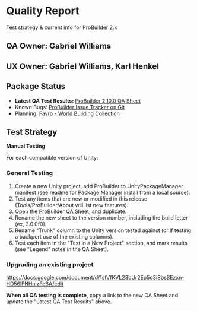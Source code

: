 # Quality Report

Test strategy & current info for ProBuilder 2.x

## QA Owner: Gabriel Williams
## UX Owner: Gabriel Williams, Karl Henkel

## Package Status

* **Latest QA Test Results:** [ProBuilder 2.10.0 QA Sheet](https://docs.google.com/spreadsheets/d/1B4cszFPbVvRvUDm2hqoyWaf98MHkB_TLQhCYtM2E9Bs/edit#gid=1764739309)
* Known Bugs: [ProBuilder Issue Tracker on Git](https://github.com/procore3d/probuilder2/issues)
* Planning: [Favro - World Building Collection](https://favro.com/organization/c564ede4ed3337f7b17986b6/5458f34f10ce252532bf6d1e)

## Test Strategy

**Manual Testing**

For each compatible version of Unity:

### General Testing

1. Create a new Unity project, add ProBuilder to UnityPackageManager manifest (see readme for Package Manager install from a local source).
1. Test any items that are new or modified in this release (Tools/ProBuilder/About will list new features).
1. Open the [ProBuilder QA Sheet](https://docs.google.com/a/unity3d.com/spreadsheets/d/1B4cszFPbVvRvUDm2hqoyWaf98MHkB_TLQhCYtM2E9Bs/edit?usp=sharing), and duplicate.
1. Rename the new sheet to the version number, including the build letter (ex, 3.0.0f0).
1. Rename "Trunk" column to the Unity version tested against (or if testing a backport use of the existing columns).
1. Test each item in the "Test in a New Project" section, and mark results (see "Legend" notes in the QA Sheet).

### Upgrading an existing project

https://docs.google.com/document/d/1stVfKVL23bUr2Ep5o3iSbsSEzxn-HD56lFNHnizFeBA/edit

**When all QA testing is complete**, copy a link to the new QA Sheet and update the "Latest QA Test Results" above.
